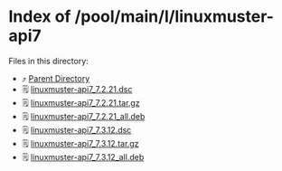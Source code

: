 
# Index of /pool/main/l/linuxmuster-api7
Files in this directory:
- ⤴ [Parent Directory](../)
- 🗒 [linuxmuster-api7_7.2.21.dsc](linuxmuster-api7_7.2.21.dsc)
- 🗒 [linuxmuster-api7_7.2.21.tar.gz](linuxmuster-api7_7.2.21.tar.gz)
- 🗒 [linuxmuster-api7_7.2.21_all.deb](linuxmuster-api7_7.2.21_all.deb)
- 🗒 [linuxmuster-api7_7.3.12.dsc](linuxmuster-api7_7.3.12.dsc)
- 🗒 [linuxmuster-api7_7.3.12.tar.gz](linuxmuster-api7_7.3.12.tar.gz)
- 🗒 [linuxmuster-api7_7.3.12_all.deb](linuxmuster-api7_7.3.12_all.deb)
